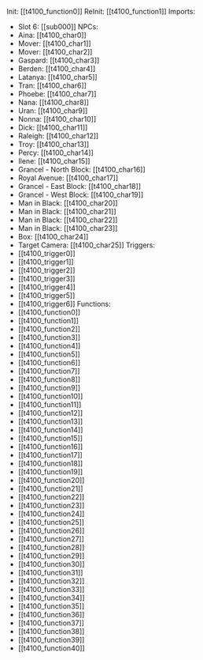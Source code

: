Init: [[t4100_function0]]
ReInit: [[t4100_function1]]
Imports:
- Slot 6: [[sub000]]
NPCs:
- Aina: [[t4100_char0]]
- Mover: [[t4100_char1]]
- Mover: [[t4100_char2]]
- Gaspard: [[t4100_char3]]
- Berden: [[t4100_char4]]
- Latanya: [[t4100_char5]]
- Tran: [[t4100_char6]]
- Phoebe: [[t4100_char7]]
- Nana: [[t4100_char8]]
- Uran: [[t4100_char9]]
- Nonna: [[t4100_char10]]
- Dick: [[t4100_char11]]
- Raleigh: [[t4100_char12]]
- Troy: [[t4100_char13]]
- Percy: [[t4100_char14]]
- Ilene: [[t4100_char15]]
- Grancel - North Block: [[t4100_char16]]
- Royal Avenue: [[t4100_char17]]
- Grancel - East Block: [[t4100_char18]]
- Grancel - West Block: [[t4100_char19]]
- Man in Black: [[t4100_char20]]
- Man in Black: [[t4100_char21]]
- Man in Black: [[t4100_char22]]
- Man in Black: [[t4100_char23]]
- Box: [[t4100_char24]]
- Target Camera: [[t4100_char25]]
Triggers:
- [[t4100_trigger0]]
- [[t4100_trigger1]]
- [[t4100_trigger2]]
- [[t4100_trigger3]]
- [[t4100_trigger4]]
- [[t4100_trigger5]]
- [[t4100_trigger6]]
Functions:
- [[t4100_function0]]
- [[t4100_function1]]
- [[t4100_function2]]
- [[t4100_function3]]
- [[t4100_function4]]
- [[t4100_function5]]
- [[t4100_function6]]
- [[t4100_function7]]
- [[t4100_function8]]
- [[t4100_function9]]
- [[t4100_function10]]
- [[t4100_function11]]
- [[t4100_function12]]
- [[t4100_function13]]
- [[t4100_function14]]
- [[t4100_function15]]
- [[t4100_function16]]
- [[t4100_function17]]
- [[t4100_function18]]
- [[t4100_function19]]
- [[t4100_function20]]
- [[t4100_function21]]
- [[t4100_function22]]
- [[t4100_function23]]
- [[t4100_function24]]
- [[t4100_function25]]
- [[t4100_function26]]
- [[t4100_function27]]
- [[t4100_function28]]
- [[t4100_function29]]
- [[t4100_function30]]
- [[t4100_function31]]
- [[t4100_function32]]
- [[t4100_function33]]
- [[t4100_function34]]
- [[t4100_function35]]
- [[t4100_function36]]
- [[t4100_function37]]
- [[t4100_function38]]
- [[t4100_function39]]
- [[t4100_function40]]
